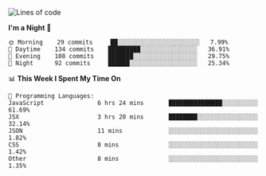<!--START_SECTION:waka-->
![Lines of code](https://img.shields.io/badge/From%20Hello%20World%20I%27ve%20Written-152054%20lines%20of%20code-blue)

**I'm a Night 🦉** 

```text
🌞 Morning    29 commits     ██░░░░░░░░░░░░░░░░░░░░░░░   7.99% 
🌆 Daytime    134 commits    █████████░░░░░░░░░░░░░░░░   36.91% 
🌃 Evening    108 commits    ███████░░░░░░░░░░░░░░░░░░   29.75% 
🌙 Night      92 commits     ██████░░░░░░░░░░░░░░░░░░░   25.34%

```


📊 **This Week I Spent My Time On** 

```text
💬 Programming Languages: 
JavaScript               6 hrs 24 mins       ███████████████░░░░░░░░░░   61.69% 
JSX                      3 hrs 20 mins       ████████░░░░░░░░░░░░░░░░░   32.14% 
JSON                     11 mins             ░░░░░░░░░░░░░░░░░░░░░░░░░   1.82% 
CSS                      8 mins              ░░░░░░░░░░░░░░░░░░░░░░░░░   1.42% 
Other                    8 mins              ░░░░░░░░░░░░░░░░░░░░░░░░░   1.35%

```


<!--END_SECTION:waka-->
